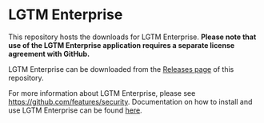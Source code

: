 # LGTM Enterprise
This repository hosts the downloads for LGTM Enterprise. **Please note that use of the LGTM Enterprise application requires a separate license agreement with GitHub.**

LGTM Enterprise can be downloaded from the [Releases page](https://github.com/Semmle/lgtm-enterprise/releases) of this repository.

For more information about LGTM Enterprise, please see https://github.com/features/security. Documentation on how to install and use LGTM Enterprise can be found [here](https://help.semmle.com/).
